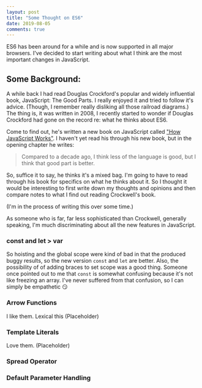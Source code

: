 ```yaml
---
layout: post
title: "Some Thought on ES6"
date: 2019-08-05
comments: true
---
```


ES6 has been around for a while and is now supported in all major browsers. I've decided to start writing about what I think are the most important changes in JavaScript.

## Some Background:

 A while back I had read Douglas Crockford's popular and widely influential book, JavaScript: The Good Parts. I really enjoyed it and tried to follow it's advice. (Though, I remember really disliking all those railroad diagrams.) The thing is, it was written in 2008, I recently started to wonder if Douglas Crockford had gone on the record re: what he thinks about ES6.

Come to find out, he's written a new book on JavaScript called ["How JavaScript Works"](https://howjavascriptworks.com/). I haven't yet read his through his new book, but in the opening chapter he writes:

> Compared to a decade ago, I think less of the language is good, but I think that good part is better.

So, suffice it to say, he thinks it's a mixed bag. I'm going to have to read through his book for specifics on what he thinks about it. So I thought it would be interesting to first write down my thoughts and opinions and then compare notes to what I find out reading Crockwell's book.

(I'm in the process of writing this over some time.)

As someone who is far, far less sophisticated than Crockwell, generally speaking, I'm much discriminating about all the new features in JavaScript.

### const and let > var

So hoisting and the global scope were kind of bad in that the produced buggy results, so the new version `const` and  `let` are better. Also, the possibility of of adding braces to set scope was a good thing. Someone once pointed out to me that `const` is somewhat confusing because it's not like freezing an array. I've never suffered from that confusion, so I can simply be empathetic 😏

### Arrow Functions

I like them. Lexical this (Placeholder)

### Template Literals

Love them. (Placeholder)

### Spread Operator

### Default Parameter Handling
